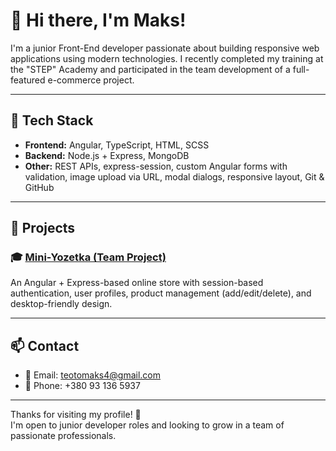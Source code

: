 # 👋 Hi there, I'm Maks!

I'm a junior Front-End developer passionate about building responsive web applications using modern technologies. I recently completed my training at the "STEP" Academy and participated in the team development of a full-featured e-commerce project.

---

## 🚀 Tech Stack

- **Frontend:** Angular, TypeScript, HTML, SCSS
- **Backend:** Node.js + Express, MongoDB
- **Other:** REST APIs, express-session, custom Angular forms with validation, image upload via URL, modal dialogs, responsive layout, Git & GitHub

---

## 🧩 Projects

### 🎓 [Mini-Yozetka (Team Project)](https://github.com/sempaiveid/Mini-Yozetka)
An Angular + Express-based online store with session-based authentication, user profiles, product management (add/edit/delete), and desktop-friendly design.

<!-- Add more projects below if needed -->
<!-- ### 🛠 [My Pet Project](https://github.com/...) -->
<!-- Brief description -->

---

## 📫 Contact

- 📧 Email: teotomaks4@gmail.com  
- 📱 Phone: +380 93 136 5937  

---

Thanks for visiting my profile! 🌟  
I'm open to junior developer roles and looking to grow in a team of passionate professionals.
